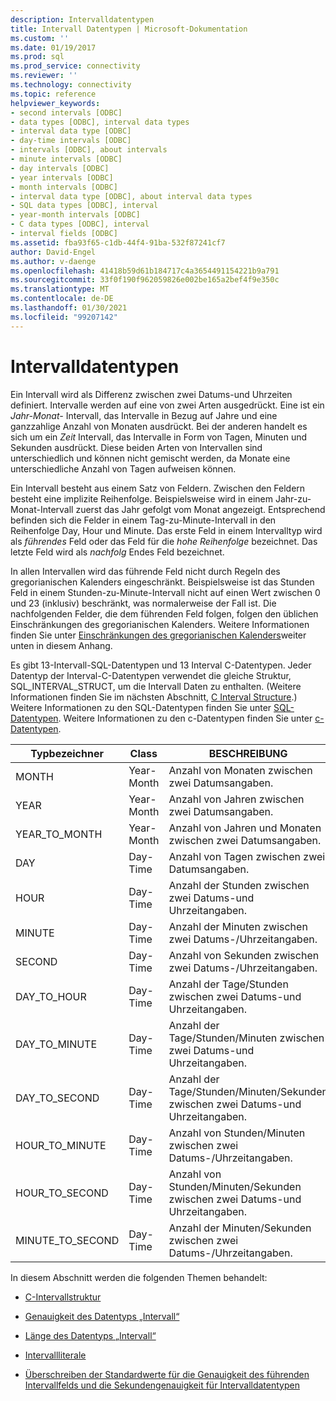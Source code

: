 ```yaml
---
description: Intervalldatentypen
title: Intervall Datentypen | Microsoft-Dokumentation
ms.custom: ''
ms.date: 01/19/2017
ms.prod: sql
ms.prod_service: connectivity
ms.reviewer: ''
ms.technology: connectivity
ms.topic: reference
helpviewer_keywords:
- second intervals [ODBC]
- data types [ODBC], interval data types
- interval data type [ODBC]
- day-time intervals [ODBC]
- intervals [ODBC], about intervals
- minute intervals [ODBC]
- day intervals [ODBC]
- year intervals [ODBC]
- month intervals [ODBC]
- interval data type [ODBC], about interval data types
- SQL data types [ODBC], interval
- year-month intervals [ODBC]
- C data types [ODBC], interval
- interval fields [ODBC]
ms.assetid: fba93f65-c1db-44f4-91ba-532f87241cf7
author: David-Engel
ms.author: v-daenge
ms.openlocfilehash: 41418b59d61b184717c4a3654491154221b9a791
ms.sourcegitcommit: 33f0f190f962059826e002be165a2bef4f9e350c
ms.translationtype: MT
ms.contentlocale: de-DE
ms.lasthandoff: 01/30/2021
ms.locfileid: "99207142"
---
```

# <a name="interval-data-types"></a>Intervalldatentypen
Ein Intervall wird als Differenz zwischen zwei Datums-und Uhrzeiten definiert. Intervalle werden auf eine von zwei Arten ausgedrückt. Eine ist ein *Jahr-Monat-* Intervall, das Intervalle in Bezug auf Jahre und eine ganzzahlige Anzahl von Monaten ausdrückt. Bei der anderen handelt es sich um ein *Zeit* Intervall, das Intervalle in Form von Tagen, Minuten und Sekunden ausdrückt. Diese beiden Arten von Intervallen sind unterschiedlich und können nicht gemischt werden, da Monate eine unterschiedliche Anzahl von Tagen aufweisen können.  
  
 Ein Intervall besteht aus einem Satz von Feldern. Zwischen den Feldern besteht eine implizite Reihenfolge. Beispielsweise wird in einem Jahr-zu-Monat-Intervall zuerst das Jahr gefolgt vom Monat angezeigt. Entsprechend befinden sich die Felder in einem Tag-zu-Minute-Intervall in den Reihenfolge Day, Hour und Minute. Das erste Feld in einem Intervalltyp wird als *führendes* Feld oder das Feld für die *hohe Reihenfolge* bezeichnet. Das letzte Feld wird als *nachfolg* Endes Feld bezeichnet.  
  
 In allen Intervallen wird das führende Feld nicht durch Regeln des gregorianischen Kalenders eingeschränkt. Beispielsweise ist das Stunden Feld in einem Stunden-zu-Minute-Intervall nicht auf einen Wert zwischen 0 und 23 (inklusiv) beschränkt, was normalerweise der Fall ist. Die nachfolgenden Felder, die dem führenden Feld folgen, folgen den üblichen Einschränkungen des gregorianischen Kalenders. Weitere Informationen finden Sie unter [Einschränkungen des gregorianischen Kalenders](../../../odbc/reference/appendixes/constraints-of-the-gregorian-calendar.md)weiter unten in diesem Anhang.  
  
 Es gibt 13-Intervall-SQL-Datentypen und 13 Interval C-Datentypen. Jeder Datentyp der Interval-C-Datentypen verwendet die gleiche Struktur, SQL_INTERVAL_STRUCT, um die Intervall Daten zu enthalten. (Weitere Informationen finden Sie im nächsten Abschnitt, [C Interval Structure](../../../odbc/reference/appendixes/c-interval-structure.md).) Weitere Informationen zu den SQL-Datentypen finden Sie unter [SQL-Datentypen](../../../odbc/reference/appendixes/sql-data-types.md). Weitere Informationen zu den c-Datentypen finden Sie unter [c-Datentypen](../../../odbc/reference/appendixes/c-data-types.md).  
  
|Typbezeichner|Class|BESCHREIBUNG|  
|---------------------|-----------|-----------------|  
|MONTH|Year-Month|Anzahl von Monaten zwischen zwei Datumsangaben.|  
|YEAR|Year-Month|Anzahl von Jahren zwischen zwei Datumsangaben.|  
|YEAR_TO_MONTH|Year-Month|Anzahl von Jahren und Monaten zwischen zwei Datumsangaben.|  
|DAY|Day-Time|Anzahl von Tagen zwischen zwei Datumsangaben.|  
|HOUR|Day-Time|Anzahl der Stunden zwischen zwei Datums-und Uhrzeitangaben.|  
|MINUTE|Day-Time|Anzahl der Minuten zwischen zwei Datums-/Uhrzeitangaben.|  
|SECOND|Day-Time|Anzahl von Sekunden zwischen zwei Datums-/Uhrzeitangaben.|  
|DAY_TO_HOUR|Day-Time|Anzahl der Tage/Stunden zwischen zwei Datums-und Uhrzeitangaben.|  
|DAY_TO_MINUTE|Day-Time|Anzahl der Tage/Stunden/Minuten zwischen zwei Datums-und Uhrzeitangaben.|  
|DAY_TO_SECOND|Day-Time|Anzahl der Tage/Stunden/Minuten/Sekunden zwischen zwei Datums-und Uhrzeitangaben.|  
|HOUR_TO_MINUTE|Day-Time|Anzahl von Stunden/Minuten zwischen zwei Datums-/Uhrzeitangaben.|  
|HOUR_TO_SECOND|Day-Time|Anzahl von Stunden/Minuten/Sekunden zwischen zwei Datums-und Uhrzeitangaben.|  
|MINUTE_TO_SECOND|Day-Time|Anzahl der Minuten/Sekunden zwischen zwei Datums-/Uhrzeitangaben.|  
  
 In diesem Abschnitt werden die folgenden Themen behandelt:  
  
-   [C-Intervallstruktur](../../../odbc/reference/appendixes/c-interval-structure.md)  
  
-   [Genauigkeit des Datentyps „Intervall“](../../../odbc/reference/appendixes/interval-data-type-precision.md)  
  
-   [Länge des Datentyps „Intervall“](../../../odbc/reference/appendixes/interval-data-type-length.md)  
  
-   [Intervallliterale](../../../odbc/reference/appendixes/interval-literals.md)  
  
-   [Überschreiben der Standardwerte für die Genauigkeit des führenden Intervallfelds und die Sekundengenauigkeit für Intervalldatentypen](../../../odbc/reference/appendixes/overriding-default-leading-and-seconds-precision-for-interval-data-types.md)
